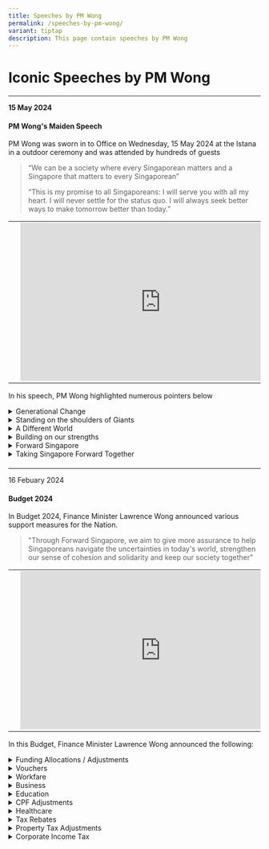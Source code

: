 ```yaml
---
title: Speeches by PM Wong
permalink: /speeches-by-pm-wong/
variant: tiptap
description: This page contain speeches by PM Wong
---
```

<h1>Iconic Speeches by PM Wong</h1>
<hr>
<p><strong>15 May 2024</strong>
</p>
<h4>PM Wong's Maiden Speech</h4>
<p>PM Wong was sworn in to Office on Wednesday, 15 May 2024 at the Istana
in a outdoor ceremony and was attended by hundreds of guests</p>
<blockquote>
<p>“We can be a society where every Singaporean matters and a Singapore that
matters to every Singaporean”</p>
<p>“This is my promise to all Singaporeans: I will serve you with all my
heart. I will never settle for the status quo. I will always seek better
ways to make tomorrow better than today.”</p>
<p></p>
</blockquote>
<table style="minWidth: 75px">
<colgroup>
<col>
<col>
<col>
</colgroup>
<tbody>
<tr>
<td rowspan="1" colspan="1">
<p></p>
</td>
<td rowspan="1" colspan="1">
<div class="iframe-wrapper">
<iframe height="315" width="560" allowfullscreen="true" frameborder="0" src="https://www.youtube.com/embed/02wyKGU7F6Y?si=2W9VkHrStzNgMjAd"></iframe>
</div>
</td>
<td rowspan="1" colspan="1">
<p></p>
</td>
</tr>
</tbody>
</table>
<p>In his speech, PM Wong highlighted numerous pointers below</p>
<div data-type="detailGroup" class="isomer-accordion isomer-accordion-white">
<details class="isomer-details">
<summary>Generational Change</summary>
<div data-type="detailsContent" class="isomer-details-content">
<ul data-tight="true" class="tight">
<li>
<p>PM Lawrence Wong will be Singapore's 4th Prime Minister and the first
Prime Minister to be born after Singapore's Independence.</p>
</li>
<li>
<p>Leadership style will differ from that of previous generations. We will
lead in our own way. We will continue to think boldly and think far.</p>
</li>
</ul>
</div>
</details>
<details class="isomer-details">
<summary>Standing on the shoulders of Giants</summary>
<div data-type="detailsContent" class="isomer-details-content">
<ul data-tight="true" class="tight">
<li>
<p>Mr Lee Kuan Yew and his team, led us through independence and established
the key pillars of governance.</p>
</li>
<li>
<p>Mr Goh Chok Tong and his team, took us through the next lap and nurtured
a kinder and gentler society.</p>
</li>
<li>
<p>Mr Lee Hsien Loong, navigating external as well as domestic changes and
overcame multiple crises.</p>
</li>
<li>
<p>One of the key priorities is to identify and persuade younger Singaporeans
- men and women in their 30s and 40s to join our team.</p>
</li>
</ul>
</div>
</details>
<details class="isomer-details">
<summary>A Different World</summary>
<div data-type="detailsContent" class="isomer-details-content">
<ul data-tight="true" class="tight">
<li>
<p>30 years after the cold war ended, Singapore enjoyed unprecedented peace
and stability in the Asia Pacific. That era is over and will not return.
We now face a world of conflict and rivalry.</p>
</li>
<li>
<p>We must brace ourselves to these new realities and adapt to a messier,
riskier and more violent world.</p>
</li>
<li>
<p>Singapore's international standing is high and is admired and trusted
worldwide. We seek to be friends with all while upholding our rights and
interests.</p>
</li>
<li>
<p>Strengthening our partnerships, near and far; and advance Singapore's
interests.</p>
</li>
</ul>
</div>
</details>
<details class="isomer-details">
<summary>Building on our strengths</summary>
<div data-type="detailsContent" class="isomer-details-content">
<ul data-tight="true" class="tight">
<li>
<p>The key to our success is our high level of trust in each other and our
ability to work well together in times of tough external circumstances.</p>
</li>
<li>
<p>We have ensured that every community, every religion and every linguistic
group, big or small, feels included, respected and valued.</p>
</li>
<li>
<p>We seek pragmatic compromises and find as much common ground as possible
when issues arise</p>
</li>
<li>
<p>As Prime Minister, I will lead and bear responsibility for the decisions
I take.</p>
</li>
</ul>
</div>
</details>
<details class="isomer-details">
<summary>Forward Singapore</summary>
<div data-type="detailsContent" class="isomer-details-content">
<ul data-tight="true" class="tight">
<li>
<p>Singapore is at a high economic level. We have built excellent systems
of education, housing, healthcare and transport. But technology is advancing
and our population is ageing fast.</p>
</li>
<li>
<p>Younger Singaporeans strive and work hard for their goals. But they do
not wish to be trapped in an endless rat race of hyper-competition.</p>
</li>
<li>
<p>We will find new ways to be productive and innovative and achieve a better
balance where work is purposeful and life is meaningful. We will foster
a fairer, more just and more equal society.</p>
</li>
<li>
<p>We will look after our seniors, and those with special needs. We will
support all Singaporeans, regardless of their start points age or ability
- to uplift themselves and lead fulfilling lives.</p>
</li>
<li>
<p>Many have said that Singapore won't make it. Yet time and again, we have
proved the doubters wrong.&nbsp;And we will do so again.</p>
</li>
<li>
<p>My mission is clear: To continue defying the odds and to sustain this
miracle called Singapore.</p>
</li>
</ul>
</div>
</details>
<details class="isomer-details">
<summary>Taking Singapore Forward Together</summary>
<div data-type="detailsContent" class="isomer-details-content">
<ul data-tight="true" class="tight">
<li>
<p>Everyone will play a key role in shaping our future. Let us unite with
common purpose and shared resolve.</p>
</li>
</ul>
</div>
</details>
</div>
<h4></h4>
<p></p>
<p></p>
<p></p>
<p></p>
<hr>
<p>16 Febuary 2024</p>
<h4>Budget 2024</h4>
<p>In Budget 2024, Finance Minister Lawrence Wong announced various support
measures for the Nation.</p>
<blockquote>
<p>"Through Forward Singapore, we aim to give more assurance to help Singaporeans
navigate the uncertainties in today's world, strengthen our sense of cohesion
and solidarity and keep our society together"</p>
<p></p>
</blockquote>
<table style="minWidth: 75px">
<colgroup>
<col>
<col>
<col>
</colgroup>
<tbody>
<tr>
<td rowspan="1" colspan="1">
<p></p>
</td>
<td rowspan="1" colspan="1">
<div class="iframe-wrapper">
<iframe height="315" width="560" allowfullscreen="true" frameborder="0" src="https://www.youtube.com/embed/2-Ybe9862w0?si=ZPqgeuGswp3dgT9w"></iframe>
</div>
</td>
<td rowspan="1" colspan="1">
<p></p>
</td>
</tr>
</tbody>
</table>
<p></p>
<p>In this Budget, Finance Minister Lawrence Wong announced the following:</p>
<div data-type="detailGroup" class="isomer-accordion isomer-accordion-white">
<details class="isomer-details">
<summary>Funding Allocations / Adjustments</summary>
<div data-type="detailsContent" class="isomer-details-content">
<table style="minWidth: 50px">
<colgroup>
<col>
<col>
</colgroup>
<tbody>
<tr>
<th rowspan="1" colspan="1">
<p>Fund</p>
</th>
<th rowspan="1" colspan="1">
<p>Details</p>
</th>
</tr>
<tr>
<td rowspan="1" colspan="1">
<p>GST Voucher Fund</p>
</td>
<td rowspan="1" colspan="1">
<p>Topped up by $6b</p>
</td>
</tr>
<tr>
<td rowspan="1" colspan="1">
<p>Progressive Wage Credit Scheme (PWCS) Fund</p>
</td>
<td rowspan="1" colspan="1">
<p>Topped up by $1b</p>
</td>
</tr>
<tr>
<td rowspan="1" colspan="1">
<p>National Productivity Fund</p>
</td>
<td rowspan="1" colspan="1">
<p>Topped up by $2b</p>
</td>
</tr>
<tr>
<td rowspan="1" colspan="1">
<p>Financial Sector Development Fund</p>
</td>
<td rowspan="1" colspan="1">
<p>Topped up by $2b</p>
</td>
</tr>
<tr>
<td rowspan="1" colspan="1">
<p>Research Innovation and Enterprise 2025 Plan</p>
</td>
<td rowspan="1" colspan="1">
<p>Topped up by $3b</p>
</td>
</tr>
<tr>
<td rowspan="1" colspan="1">
<p>National AI Strategy 2.0</p>
</td>
<td rowspan="1" colspan="1">
<p>Allocated $1b over the next 5 years into AI Compute, Talent and Industry
Development</p>
</td>
</tr>
<tr>
<td rowspan="1" colspan="1">
<p>Edusave Endownment Fund</p>
</td>
<td rowspan="1" colspan="1">
<p>Topped up by $2b</p>
</td>
</tr>
<tr>
<td rowspan="1" colspan="1">
<p>Age Well SG</p>
</td>
<td rowspan="1" colspan="1">
<p>Allocated $3.5b over the next 10 years</p>
</td>
</tr>
<tr>
<td rowspan="1" colspan="1">
<p>Future Energy Fund</p>
</td>
<td rowspan="1" colspan="1">
<p>Allocated $5b</p>
</td>
</tr>
<tr>
<td rowspan="1" colspan="1">
<p>OurSG Arts Plan</p>
</td>
<td rowspan="1" colspan="1">
<p>Allocated $100m over the next 4 years</p>
</td>
</tr>
<tr>
<td rowspan="1" colspan="1">
<p>Charities Capabilities Fund Collaboration Grant</p>
</td>
<td rowspan="1" colspan="1">
<p>Extended for 3 years till end FY2026</p>
</td>
</tr>
<tr>
<td rowspan="1" colspan="1">
<p>Majulah Package</p>
</td>
<td rowspan="1" colspan="1">
<p>Allocated $7.5b</p>
</td>
</tr>
<tr>
<td rowspan="1" colspan="1">
<p>OneTeam Singapore Fund</p>
</td>
<td rowspan="1" colspan="1">
<ul data-tight="true" class="tight">
<li>
<p>Allocated $20m and extended till end FY2027</p>
</li>
</ul>
<ul data-tight="true" class="tight">
<li>
<p>Broaden scope of eligible matching donations to cover more emerging sports
such as Pickleball, Tchoukball and Powerlifting</p>
</li>
</ul>
</td>
</tr>
</tbody>
</table>
</div>
</details>
<details class="isomer-details">
<summary>Vouchers</summary>
<div data-type="detailsContent" class="isomer-details-content">
<table style="minWidth: 50px">
<colgroup>
<col>
<col>
</colgroup>
<tbody>
<tr>
<th rowspan="1" colspan="1">
<p>Scheme</p>
</th>
<th rowspan="1" colspan="1">
<p>Details</p>
</th>
</tr>
<tr>
<td rowspan="1" colspan="1">
<p>CDC Vouchers</p>
</td>
<td rowspan="1" colspan="1">
<p>$600 for all Singaporean Households</p>
<ul data-tight="true" class="tight">
<li>
<p>$300 to be disbursed End-Jun.</p>
</li>
</ul>
<ul data-tight="true" class="tight">
<li>
<p>$300 to be disbursed Jan 2025.</p>
</li>
</ul>
</td>
</tr>
<tr>
<td rowspan="1" colspan="1">
<p>Cost-of-Living Special Payment</p>
</td>
<td rowspan="1" colspan="1">
<ul data-tight="true" class="tight">
<li>
<p>$200-$400 for Adult Singaporeans.</p>
<ul data-tight="true" class="tight">
<li>
<p>Assessable income of up to $100,000 and own no more than 1 property.</p>
</li>
</ul>
</li>
</ul>
</td>
</tr>
<tr>
<td rowspan="1" colspan="1">
<p>U-Save Voucher</p>
</td>
<td rowspan="1" colspan="1">
<ul data-tight="true" class="tight">
<li>
<p>Up to $950 of utility bill rebates for eligible HDB Households from Apr
2024-Mar 2025.</p>
</li>
<li>
<p>Eligible HDB Households will receive up to 4 months of Service and Conservancy
Charges.</p>
</li>
</ul>
</td>
</tr>
<tr>
<td rowspan="1" colspan="1">
<p>MINDEF and Home Team</p>
</td>
<td rowspan="1" colspan="1">
<ul data-tight="true" class="tight">
<li>
<p>$200 LifeSG credits to all NSF and NSMen.</p>
</li>
</ul>
</td>
</tr>
<tr>
<td rowspan="1" colspan="1">
<p>Parenthood Provisional Housing Scheme (PPHS)</p>
</td>
<td rowspan="1" colspan="1">
<ul data-tight="true" class="tight">
<li>
<p>Open Market Vouchers for one year.</p>
</li>
<li>
<p>For eligible families who rent a HDB flat in the open market.</p>
</li>
</ul>
</td>
</tr>
</tbody>
</table>
</div>
</details>
<details class="isomer-details">
<summary>Workfare</summary>
<div data-type="detailsContent" class="isomer-details-content">
<table style="minWidth: 50px">
<colgroup>
<col>
<col>
</colgroup>
<tbody>
<tr>
<th rowspan="1" colspan="1">
<p>Scheme</p>
</th>
<th rowspan="1" colspan="1">
<p>Details</p>
</th>
</tr>
<tr>
<td rowspan="1" colspan="1">
<p>SkillsFuture Level-Up Programme</p>
</td>
<td rowspan="1" colspan="1">
<p>For Singaporeans aged 40 and above:</p>
<ul data-tight="true" class="tight">
<li>
<p>$4000 top up in SkillFuture Credits.</p>
</li>
<li>
<p>Subsidized Full Time Diploma.</p>
</li>
<li>
<p>Monthly Allowance in selected full-time courses:</p>
<ul data-tight="true" class="tight">
<li>
<p>50% of one's average income.</p>
</li>
<li>
<p>Capped at $3000 / Month, up to 24 months.</p>
</li>
</ul>
</li>
</ul>
</td>
</tr>
<tr>
<td rowspan="1" colspan="1">
<p>Enhanced Workfare Supplement Scheme</p>
</td>
<td rowspan="1" colspan="1">
<ul data-tight="true" class="tight">
<li>
<p>Raised qualifying income cap $2,500 to $3,000.</p>
</li>
<li>
<p>Increased payout for lower wage senior workers for maximum annual payout
of $4,900 up from $4,200.</p>
</li>
<li>
<p>Raised Local Qualifying Salary (LQS):</p>
<ul data-tight="true" class="tight">
<li>
<p>All local employees at companies that hire foreign workers must be paid
the LQS.</p>
</li>
<li>
<p>LQS for full-time workers will be raised to $1,600 from $1,400.</p>
</li>
<li>
<p>Minimum hourly rate will be raised from to $10.50 from $9.5</p>
</li>
<li>
<p>More support for employers who raised wages of lower wage workers.</p>
</li>
</ul>
</li>
</ul>
</td>
</tr>
<tr>
<td rowspan="1" colspan="1">
<p>Progressive Wage Credit Scheme (PWCS)</p>
</td>
<td rowspan="1" colspan="1">
<ul data-tight="true" class="tight">
<li>
<p>Co-funding levels will be raised to 50% from 30%.</p>
</li>
<li>
<p>PWCS Wage Ceiling raised to $3,000 from $2,500.</p>
</li>
</ul>
</td>
</tr>
<tr>
<td rowspan="1" colspan="1">
<p>Enhanced Commlink Plus Progress Package</p>
</td>
<td rowspan="1" colspan="1">
<p>For less well-off families:</p>
<ul data-tight="true" class="tight">
<li>
<p>$600 combination of Cash and CPF every quarter for adults who secure a
job and stay employed.</p>
</li>
<li>
<p>Matching grants from the government for any voluntary contributions made
to their CPF.</p>
</li>
</ul>
</td>
</tr>
</tbody>
</table>
</div>
</details>
<details class="isomer-details">
<summary>Business</summary>
<div data-type="detailsContent" class="isomer-details-content">
<table style="minWidth: 50px">
<colgroup>
<col>
<col>
</colgroup>
<tbody>
<tr>
<th rowspan="1" colspan="1">
<p>Scheme</p>
</th>
<th rowspan="1" colspan="1">
<p>Details</p>
</th>
</tr>
<tr>
<td rowspan="1" colspan="1">
<p>Corporate Income Tax Rebate</p>
</td>
<td rowspan="1" colspan="1">
<ul data-tight="true" class="tight">
<li>
<p>50% rebate in YA2024. Capped at $40,000.</p>
</li>
<li>
<p>Min. benefit of $2000 in cash payout for companies with at least 1 local
employee in 2023.</p>
</li>
</ul>
</td>
</tr>
<tr>
<td rowspan="1" colspan="1">
<p>Enhanced Enterprise Financing Scheme</p>
</td>
<td rowspan="1" colspan="1">
<ul data-tight="true" class="tight">
<li>
<p>Maximum working loan quantum permanently raised to $500,000.</p>
</li>
<li>
<p>Extended enhanced maximum trade loan quantum till 31 Mar 2025.</p>
</li>
<li>
<p>Extend risk sharing of project loans to domestic construction projects
till 31 Mar 2025.</p>
</li>
<li>
<p>SkillsFuture Enterprise Credit validity extended to 30 Jun 2025.</p>
</li>
</ul>
</td>
</tr>
<tr>
<td rowspan="1" colspan="1">
<p>Enhanced Energy Efficiency Grant</p>
</td>
<td rowspan="1" colspan="1">
<ul data-tight="true" class="tight">
<li>
<p>Extended to more sectors including Manufacturing, Construction, Maritime,
Data Centres and their users.</p>
</li>
</ul>
</td>
</tr>
</tbody>
</table>
</div>
</details>
<details class="isomer-details">
<summary>Education</summary>
<div data-type="detailsContent" class="isomer-details-content">
<table style="minWidth: 50px">
<colgroup>
<col>
<col>
</colgroup>
<tbody>
<tr>
<th rowspan="1" colspan="1">
<p>Scheme</p>
</th>
<th rowspan="1" colspan="1">
<p>Details</p>
</th>
</tr>
<tr>
<td rowspan="1" colspan="1">
<p>ITE Progression Award</p>
</td>
<td rowspan="1" colspan="1">
<p>For Singaporean ITE Graduates aged 30 and below:</p>
<ul data-tight="true" class="tight">
<li>
<p>$5,000 top up to PSEA upon Diploma Enrollment.</p>
</li>
<li>
<p>$10,000 top up to CPF OA upon Diploma Completion.</p>
</li>
</ul>
</td>
</tr>
<tr>
<td rowspan="1" colspan="1">
<p>Support for Special Needs</p>
</td>
<td rowspan="1" colspan="1">
<ul data-tight="true" class="tight">
<li>
<p>Reduced maximum monthly fees at Special Education Schools to $90 from
$150.</p>
</li>
<li>
<p>Reduced fee caps for all special student care centers.</p>
</li>
<li>
<p>More employment and integration support for Adults with disabilities.</p>
</li>
</ul>
</td>
</tr>
<tr>
<td rowspan="1" colspan="1">
<p>Preschool Fee Adjustments</p>
</td>
<td rowspan="1" colspan="1">
<p>Reduced monthly childcare fee caps in Government supported preschools
in 2025.</p>
<ul data-tight="true" class="tight">
<li>
<p>$640 for anchor operators.</p>
</li>
<li>
<p>$680 for partner operators.</p>
</li>
<li>
<p>Lower-income families will be eligible for higher subsidies.</p>
</li>
</ul>
</td>
</tr>
</tbody>
</table>
</div>
</details>
<details class="isomer-details">
<summary>CPF Adjustments</summary>
<div data-type="detailsContent" class="isomer-details-content">
<ul data-tight="true" class="tight">
<li>
<p>CPF contribution rates increase for those aged 55 to 65 by 1.5% in 2025.</p>
</li>
<li>
<p>Extend CPF transition offset to employers by another year.</p>
</li>
</ul>
<p></p>
<table style="minWidth: 50px">
<colgroup>
<col>
<col>
</colgroup>
<tbody>
<tr>
<th rowspan="1" colspan="1">
<p>Scheme</p>
</th>
<th rowspan="1" colspan="1">
<p>Details</p>
</th>
</tr>
<tr>
<td rowspan="1" colspan="1">
<p>Enhanced Retirement Sum (ERS)</p>
</td>
<td rowspan="1" colspan="1">
<ul data-tight="true" class="tight">
<li>
<p>Raised from 3x to 4x ($426,000) the Basic Retirement Sum from 2025.</p>
</li>
</ul>
</td>
</tr>
<tr>
<td rowspan="1" colspan="1">
<p>Special Account Closure</p>
</td>
<td rowspan="1" colspan="1">
<ul data-tight="true" class="tight">
<li>
<p>Balance will be transferred to Retirement Account up to the full ERS,
remaining amount will be transferred to the Ordinary Account.</p>
</li>
<li>
<p>Aged 55 and above.</p>
</li>
</ul>
</td>
</tr>
<tr>
<td rowspan="1" colspan="1">
<p>Enhanced Retirement Support Scheme</p>
</td>
<td rowspan="1" colspan="1">
<ul data-tight="true" class="tight">
<li>
<p>Raised qualifying per capital household income for Silver Support Scheme
to $2,300 from $1,800.</p>
</li>
<li>
<p>Increased quarterly payments by 20%.</p>
</li>
</ul>
</td>
</tr>
<tr>
<td rowspan="1" colspan="1">
<p>Enhanced Match Retirement Savings Scheme (MRSS)</p>
</td>
<td rowspan="1" colspan="1">
<ul data-tight="true" class="tight">
<li>
<p>Qualifying age uncapped, previously aged 55-70 only.</p>
</li>
<li>
<p>Increased annual matching cap to $2,000 from $600 and a lifetime matching
cap of $20,000.</p>
</li>
<li>
<p>Tax relief removed for CPF Cash Top ups.</p>
</li>
</ul>
</td>
</tr>
<tr>
<td rowspan="1" colspan="1">
<p>Majulah Package</p>
</td>
<td rowspan="1" colspan="1">
<ul data-tight="true" class="tight">
<li>
<p>Earn and Save bonus of up to $1,000 for seniors earning up to $6,000 a
month.</p>
</li>
<li>
<p>One-time Retirement Savings bonus of up to $1,500 to seniors with retirement
savings below BRS.</p>
</li>
<li>
<p>One-time Medisave bonus of $750 to all seniors born in 1973 or earlier
and $1,500 to young seniors (55-60).</p>
</li>
<li>
<p>Only seniors who lives in a property with Annual Value of $25,000 or less,
and own no more than 1 property will be eligible.</p>
</li>
</ul>
</td>
</tr>
</tbody>
</table>
</div>
</details>
<details class="isomer-details">
<summary>Healthcare</summary>
<div data-type="detailsContent" class="isomer-details-content">
<table style="minWidth: 50px">
<colgroup>
<col>
<col>
</colgroup>
<tbody>
<tr>
<th rowspan="1" colspan="1">
<p>Scheme</p>
</th>
<th rowspan="1" colspan="1">
<p>Details</p>
</th>
</tr>
<tr>
<td rowspan="1" colspan="1">
<p>Medisave</p>
</td>
<td rowspan="1" colspan="1">
<ul data-tight="true" class="tight">
<li>
<p>Singaporeans who lives in a property with Annual Value of $25,000 or less,
and own no more than 1 property will receive:</p>
<ul data-tight="true" class="tight">
<li>
<p>One-time Medisave topup of $300 for Singaporeans born between 1974-1983
and $200 for Singaporeans born between 1984-2003.</p>
</li>
</ul>
</li>
<li>
<p>Others who do not meet the above criteria will receive:</p>
<ul data-tight="true" class="tight">
<li>
<p>One-time Medisave topup of $200 for Singaporeans born between 1974-1983
and $100 for Singaporeans born between 1984-2003.</p>
</li>
</ul>
</li>
</ul>
</td>
</tr>
<tr>
<td rowspan="1" colspan="1">
<p>Associated Social Support Subsidy Scheme</p>
</td>
<td rowspan="1" colspan="1">
<ul data-tight="true" class="tight">
<li>
<p>MedishieldLife Premium Subsidy, CHAS, Outpatient/Inpatient Treatments
at Public Hospitals:</p>
<ul data-tight="true" class="tight">
<li>
<p>Changes to per captia household income thresholds.</p>
</li>
</ul>
</li>
</ul>
</td>
</tr>
</tbody>
</table>
</div>
</details>
<details class="isomer-details">
<summary>Tax Rebates</summary>
<div data-type="detailsContent" class="isomer-details-content">
<table style="minWidth: 50px">
<colgroup>
<col>
<col>
</colgroup>
<tbody>
<tr>
<th rowspan="1" colspan="1">
<p>Scheme</p>
</th>
<th rowspan="1" colspan="1">
<p>Details</p>
</th>
</tr>
<tr>
<td rowspan="1" colspan="1">
<p>Personal Income Tax Rebate</p>
</td>
<td rowspan="1" colspan="1">
<ul data-tight="true" class="tight">
<li>
<p>50% for FY2024, capped at $200.</p>
</li>
<li>
<p>Increased annual income threshold for dependent related relief to $8,000
from $4,000 from Year of Assessment 2025.</p>
</li>
</ul>
</td>
</tr>
<tr>
<td rowspan="1" colspan="1">
<p>Overseas Humanitarian Assistance Tax Deductions</p>
</td>
<td rowspan="1" colspan="1">
<ul data-tight="true" class="tight">
<li>
<p>100% Tax Deduction for cash donations made to emergency humanitarian assistance
causes.</p>
<ul data-tight="true" class="tight">
<li>
<p>Through designated charities.</p>
</li>
</ul>
</li>
<li>
<p>Run for 4 years as a pilot scheme.</p>
</li>
</ul>
</td>
</tr>
</tbody>
</table>
</div>
</details>
<details class="isomer-details">
<summary>Property Tax Adjustments</summary>
<div data-type="detailsContent" class="isomer-details-content">
<ul data-tight="true" class="tight">
<li>
<p>Raised Annual Values Bands of owner occupier residential property tax
rates with from 1 Jan 2025</p>
<ul data-tight="true" class="tight">
<li>
<p>Lower threshold raised to $12,000 from $8,000</p>
</li>
<li>
<p>Upper threshold raised to $140,000 from $100,000</p>
</li>
</ul>
</li>
<li>
<p>Singaporean married couples with existing residential property can enjoy
Additional Buyer Stamp Duties (ABSD) refund under the ABSD concession</p>
</li>
<li>
<p>ABSD concession extended to single Singaporean seniors aged 55 and above</p>
<ul data-tight="true" class="tight">
<li>
<p>ABSD refund if they sell their first property within 6 months after purchasing
a lower value replacement property</p>
</li>
</ul>
</li>
<li>
<p>Housing developers granted ABSD remission if they sell all units in their
development within a prescribed sale timeline</p>
<ul data-tight="true" class="tight">
<li>
<p>Lower ABSD clawback rate if they sold at least 90% of development within
the prescribed sale timeline</p>
</li>
</ul>
</li>
</ul>
</div>
</details>
<details class="isomer-details">
<summary>Corporate Income Tax</summary>
<div data-type="detailsContent" class="isomer-details-content">
<p>Implementation of 2 components of Pillar 2 BEPS (Based Erosion of Profits
Shifting) 2.0 effective 1 Jan 2025</p>
<table style="minWidth: 50px">
<colgroup>
<col>
<col>
</colgroup>
<tbody>
<tr>
<th rowspan="1" colspan="1">
<p>Scheme</p>
</th>
<th rowspan="1" colspan="1">
<p>Details</p>
</th>
</tr>
<tr>
<td rowspan="1" colspan="1">
<p>Income Inclusion Rule (IIR)</p>
</td>
<td rowspan="1" colspan="1">
<ul data-tight="true" class="tight">
<li>
<p>15% for MNE groups parented in Singapore on groups overseas profits regardless
of where they operates.</p>
</li>
</ul>
</td>
</tr>
<tr>
<td rowspan="1" colspan="1">
<p>Domestic Topup Tax (DTT)</p>
</td>
<td rowspan="1" colspan="1">
<ul data-tight="true" class="tight">
<li>
<p>15% for Singapore profits of MNE groups operating in Singapore.</p>
</li>
</ul>
</td>
</tr>
</tbody>
</table>
<p>Applicable to large MNE with global revenue of at least 750m Euros annually</p>
</div>
</details>
</div>
<p></p>
<p></p>